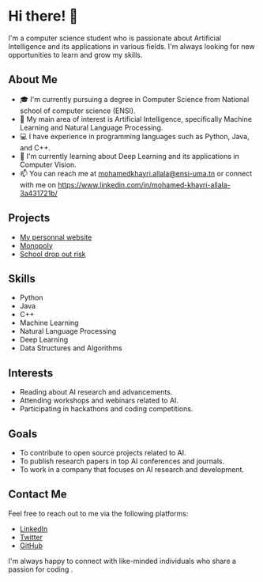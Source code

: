 # Hi there! 👋

I'm a computer science student who is passionate about Artificial Intelligence and its applications in various fields. I'm always looking for new opportunities to learn and grow my skills.

## About Me

- 🎓 I'm currently pursuing a degree in Computer Science from National school of computer science (ENSI).
- 🤖 My main area of interest is Artificial Intelligence, specifically Machine Learning and Natural Language Processing.
- 💻 I have experience in programming languages such as Python, Java, and C++.
- 🌱 I'm currently learning about Deep Learning and its applications in Computer Vision.
- 📫 You can reach me at mohamedkhayri.allala@ensi-uma.tn or connect with me on https://www.linkedin.com/in/mohamed-khayri-allala-3a431721b/

## Projects

- [My personnal website](https://github.com/allalakhayri/PersonnalPortfolio)
- [Monopoly](https://github.com/allalakhayri/Monopoly-Game)
- [School drop out risk](https://github.com/allalakhayri/Dropout-prediction-model-)

## Skills

- Python
- Java
- C++
- Machine Learning
- Natural Language Processing
- Deep Learning
- Data Structures and Algorithms

## Interests

- Reading about AI research and advancements.
- Attending workshops and webinars related to AI.
- Participating in hackathons and coding competitions.

## Goals

- To contribute to open source projects related to AI.
- To publish research papers in top AI conferences and journals.
- To work in a company that focuses on AI research and development.

## Contact Me

Feel free to reach out to me via the following platforms:

- [LinkedIn](https://www.linkedin.com/in/mohamed-khayri-allala-3a431721b/)
- [Twitter](https://twitter.com/MedKhayri1)
- [GitHub](https://github.com/allalakhayri/)

I'm always happy to connect with like-minded individuals who share a passion for coding .
